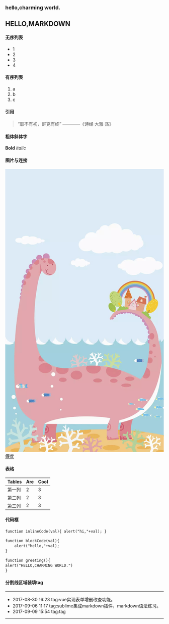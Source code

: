### hello,charming  world.
## HELLO,MARKDOWN
#### 无序列表
* 1
* 2
* 3
* 4

#### 有序列表
1. a
2. b
3. c

#### 引用
> “靡不有初，鲜克有终”  ————《诗经·大雅·荡》

#### 粗体斜体字
**Bold**
*italic*

#### 图片与连接
![萌图鉴赏](images/3.jpg)
[假度](www.xxxx.com)

#### 表格
| Tables|Are|Cool|
|-------|---|----|
|第一列 |2  |3   |
|第二列 |2  |3   |
|第三列 |2  |3   |

#### 代码框
`function inlineCode(val){
	alert("hi,"+val);
}`

```
function blockCode(val){
	alert("hello,"+val);
}
```

```
function greeting(){
alert("HELLO,CHARMING WORLD.")
}
```

#### 分割线区域装填tag
***

* 2017-08-30 16:23 tag:vue实现表单增删改查功能。
* 2017-09-06 11:17 tag:sublime集成markdown插件，markdown语法练习。
* 2017-09-09 15:54 tag:tag

***